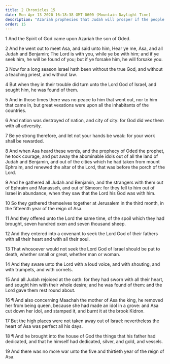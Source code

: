 ```yaml
---
title: 2 Chronicles 15
date: Mon Apr 13 2020 16:18:38 GMT-0600 (Mountain Daylight Time)
description: "Azariah prophesies that Judah will prosper if the people keep the commandments—Asa does away with false worship in Judah—Many from Ephraim, Manasseh, and Simeon migrate to Judah—The people covenant to serve the Lord and are blessed."
order: 15
---
```


1 And the Spirit of God came upon Azariah the son of Oded.

2 And he went out to meet Asa, and said unto him, Hear ye me, Asa, and all Judah and Benjamin; The Lord is with you, while ye be with him; and if ye seek him, he will be found of you; but if ye forsake him, he will forsake you.

3 Now for a long season Israel hath been without the true God, and without a teaching priest, and without law.

4 But when they in their trouble did turn unto the Lord God of Israel, and sought him, he was found of them.

5 And in those times there was no peace to him that went out, nor to him that came in, but great vexations were upon all the inhabitants of the countries.

6 And nation was destroyed of nation, and city of city: for God did vex them with all adversity.

7 Be ye strong therefore, and let not your hands be weak: for your work shall be rewarded.

8 And when Asa heard these words, and the prophecy of Oded the prophet, he took courage, and put away the abominable idols out of all the land of Judah and Benjamin, and out of the cities which he had taken from mount Ephraim, and renewed the altar of the Lord, that was before the porch of the Lord.

9 And he gathered all Judah and Benjamin, and the strangers with them out of Ephraim and Manasseh, and out of Simeon: for they fell to him out of Israel in abundance, when they saw that the Lord his God was with him.

10 So they gathered themselves together at Jerusalem in the third month, in the fifteenth year of the reign of Asa.

11 And they offered unto the Lord the same time, of the spoil which they had brought, seven hundred oxen and seven thousand sheep.

12 And they entered into a covenant to seek the Lord God of their fathers with all their heart and with all their soul.

13 That whosoever would not seek the Lord God of Israel should be put to death, whether small or great, whether man or woman.

14 And they sware unto the Lord with a loud voice, and with shouting, and with trumpets, and with cornets.

15 And all Judah rejoiced at the oath: for they had sworn with all their heart, and sought him with their whole desire; and he was found of them: and the Lord gave them rest round about.

16 ¶ And also concerning Maachah the mother of Asa the king, he removed her from being queen, because she had made an idol in a grove: and Asa cut down her idol, and stamped it, and burnt it at the brook Kidron.

17 But the high places were not taken away out of Israel: nevertheless the heart of Asa was perfect all his days.

18 ¶ And he brought into the house of God the things that his father had dedicated, and that he himself had dedicated, silver, and gold, and vessels.

19 And there was no more war unto the five and thirtieth year of the reign of Asa.
